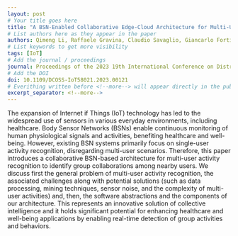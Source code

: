 ```yaml
---
layout: post
# Your title goes here
title: "A BSN-Enabled Collaborative Edge-Cloud Architecture for Multi-User Activity Recognition"
# List authors here as they appear in the paper
authors: Qimeng Li, Raffaele Gravina, Claudio Savaglio, Giancarlo Fortino
# List keywords to get more visibility
tags: [IoT]
# Add the journal / proceedings
journal: Proceedings of the 2023 19th International Conference on Distributed Computing in Smart Systems and the Internet of Things (DCOSS-IoT)
# Add the DOI
doi: 10.1109/DCOSS-IoT58021.2023.00121
# Everithing written before <!--more--> will appear directly in the publications page
excerpt_separator: <!--more-->
---
```


The expansion of Internet if Things (IoT) technology has led to the widespread use of sensors in various everyday environments, including healthcare. Body Sensor Networks (BSNs) enable continuous monitoring of human physiological signals and activities, benefiting healthcare and well-being. However, existing BSN systems primarily focus on single-user activity recognition, disregarding multi-user scenarios. Therefore, this paper introduces a collaborative BSN-based architecture for multi-user activity recognition to identify group collaborations among nearby users. We discuss first the general problem of multi-user activity recognition, the associated challenges along with potential solutions (such as data processing, mining techniques, sensor noise, and the complexity of multi-user activities) and, then, the software abstractions and the components of our architecture. This represents an innovative solution of collective intelligence and it holds significant potential for enhancing healthcare and well-being applications by enabling real-time detection of group activities and behaviors.

